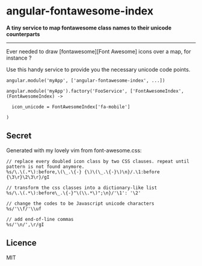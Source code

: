 angular-fontawesome-index
=========================

**A tiny service to map fontawesome class names to their unicode counterparts**

---

Ever needed to draw [fontawesome][Font Awesome] icons over a map, for instance ? 

Use this handy service to provide you the necessary unicode code points.

    angular.module('myApp', ['angular-fontawesome-index', ...])

    angular.module('myApp').factory('FooService', ['FontAwesomeIndex', (FontAwesomeIndex) ->
      
      icon_unicode = FontAwesomeIndex['fa-mobile']

    )



Secret
------

Generated with my lovely vim from font-awesome.css:

    // replace every doubled icon class by two CSS clauses. repeat until pattern is not found anymore.
    %s/\.\(.*\):before,\(\_.\{-} {\)\(\_.\{-}\)\n}/.\1:before  {\3\r}\2\3\r}/gI

    // transform the css classes into a dictionary-like list
    %s/\.\(.*\):before\_.\{-}"\(\\.*\)";\n}/'\1': '\2'

    // change the codes to be Javascript unicode characters
    %s/'\\f/'\\uf

    // add end-of-line commas
    %s/'\n/',\r/gI



Licence
-------

MIT
